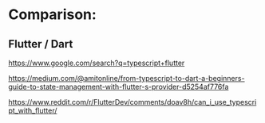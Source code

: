 # Comparison:
## Flutter / Dart
https://www.google.com/search?q=typescript+flutter

https://medium.com/@amitonline/from-typescript-to-dart-a-beginners-guide-to-state-management-with-flutter-s-provider-d5254af776fa

https://www.reddit.com/r/FlutterDev/comments/doav8h/can_i_use_typescript_with_flutter/

